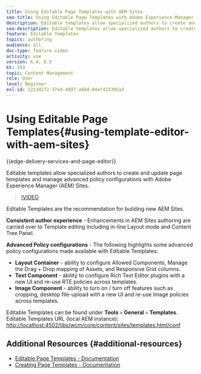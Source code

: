 ```yaml
---
title: Using Editable Page Templates with AEM Sites
seo-title: Using Editable Page Templates with Adobe Experience Manager Sites
description: Editable templates allow specialized authors to create and update page templates and manage advanced policy configurations with AEM Sites.
seo-description: Editable templates allow specialized authors to create and update page templates and manage advanced policy configurations with Adobe Experience Manager Sites.
feature: Editable Templates
topics: authoring
audience: all
doc-type: feature video
activity: use
version: 6.4, 6.5
kt: 193
topic: Content Management
role: User
level: Beginner
exl-id: 2213d1f2-37ed-4897-a68d-04ef423395a3
---
```

# Using Editable Page Templates{#using-template-editor-with-aem-sites}

{{edge-delivery-services-and-page-editor}}

Editable templates allow specialized authors to create and update page templates and manage advanced policy configurations with Adobe Experience Manager (AEM) Sites.

>[!VIDEO](https://video.tv.adobe.com/v/326784?quality=12&learn=on)

Editable Templates are the recommendation for building new AEM Sites.

**Consistent author experience** - Enhancements in AEM Sites authoring are carried over to Template editing including in-line Layout mode and Content Tree Panel.

**Advanced Policy configurations** - The following highlights some advanced policy configurations made available with Editable Templates:

* **Layout Container** - ability to configure Allowed Components, Manage the Drag + Drop mapping of Assets, and Responsive Grid columns.
* **Text Component** - ability to configure Rich Text Editor plugins with a new UI and re-use RTE policies across templates.
* **Image Component** - ability to turn on / turn off features such as cropping, desktop file-upload with a new UI and re-use Image policies across templates.

Editable Templates can be found under **Tools** `>` **General** `>` **Templates**.  
Editable Templates URL (local AEM instance): [http://localhost:4502/libs/wcm/core/content/sites/templates.html/conf](http://localhost:4502/libs/wcm/core/content/sites/templates.html/conf)

## Additional Resources {#additional-resources}

* [Editable Page Templates - Documentation](https://experienceleague.adobe.com/docs/experience-manager-65/developing/platform/templates/page-templates-editable.html)
* [Creating Page Templates - Documentation](https://experienceleague.adobe.com/docs/experience-manager-65/authoring/siteandpage/templates.html)
